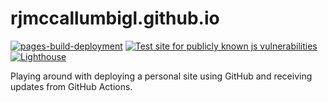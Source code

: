 # rjmccallumbigl.github.io

[![pages-build-deployment](https://github.com/rjmccallumbigl/rjmccallumbigl.github.io/actions/workflows/pages/pages-build-deployment/badge.svg)](https://github.com/rjmccallumbigl/rjmccallumbigl.github.io/actions/workflows/pages/pages-build-deployment)
[![Test site for publicly known js vulnerabilities](https://github.com/rjmccallumbigl/rjmccallumbigl.github.io/actions/workflows/is-website-vulnerable.yml/badge.svg)](https://github.com/rjmccallumbigl/rjmccallumbigl.github.io/actions/workflows/is-website-vulnerable.yml)
[![Lighthouse](https://github.com/rjmccallumbigl/rjmccallumbigl.github.io/actions/workflows/Lighthouse.yml/badge.svg)](https://github.com/rjmccallumbigl/rjmccallumbigl.github.io/actions/workflows/Lighthouse.yml)

Playing around with deploying a personal site using GitHub and receiving updates from GitHub Actions.
